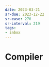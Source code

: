 ```yaml
---
date: 2023-03-21
sr-due: 2023-12-22
sr-ease: 270
sr-interval: 219
tags:
- inbox
---
```


# Compiler

